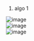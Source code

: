 1) algo 1 <br/>

![image](https://github.com/sandeeptemp11/mystuff/assets/134224176/821e3e73-a7fd-4cde-a471-a50842cd3101) <br/>
![image](https://github.com/sandeeptemp11/mystuff/assets/134224176/1d4ee1f2-403c-4d06-835a-ea734d9c21d3) <br/>
![image](https://github.com/sandeeptemp11/mystuff/assets/134224176/81e96040-7767-48f6-bc7c-580854fb930b) <br/>

